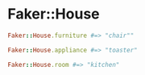 # Faker::House


```ruby
Faker::House.furniture #=> "chair""

Faker::House.appliance #=> "toaster"

Faker::House.room #=> "kitchen"
```
